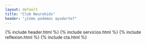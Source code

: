 ```yaml
---
layout: default
title: "Club Neurokids"
header: "¿Cómo podemos ayudarte?"
---
```


{% include header.html %}
{% include servicios.html %}
{% include reflexion.html %}
{% include cta.html %}